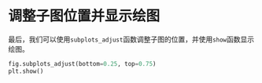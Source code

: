 # 调整子图位置并显示绘图

最后，我们可以使用`subplots_adjust`函数调整子图的位置，并使用`show`函数显示绘图。

```python
fig.subplots_adjust(bottom=0.25, top=0.75)
plt.show()
```

